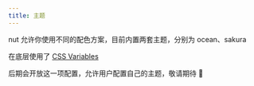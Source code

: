 ```yaml
---
title: 主题
---
```


nut 允许你使用不同的配色方案，目前内置两套主题，分别为 ocean、sakura

在底层使用了 [CSS Variables](https://developer.mozilla.org/zh-CN/docs/Web/CSS/Using_CSS_custom_properties)


<p class="tip">
  后期会开放这一项配置，允许用户配置自己的主题，敬请期待 💙
</p>
